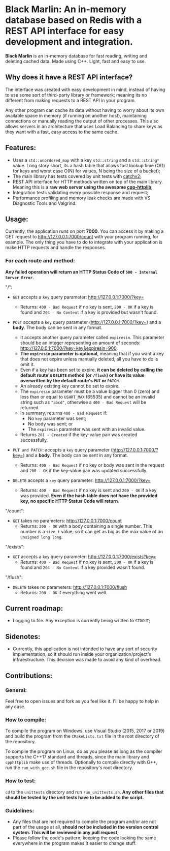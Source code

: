 # Black Marlin: An in-memory database based on Redis with a REST API interface for easy development and integration.
**Black Marlin** is an in-memory database for fast reading, writing and deleting cached data. Made using C++. Light, fast and easy to use.


## Why does it have a REST API interface?
The interface was created with easy development in mind, instead of having to use some sort of third-party library or framework; meaning its no different from making requests to a REST API in your program.

Any other program can cache its data without having to worry about its own available space in memory (if running on another host), maintaining connections or manually reading the output of other processes.
This also allows servers in an architecture that uses Load Balancing to share keys as they want with a fast, easy access to the same cache.


## Features:
- Uses a `std::unordered_map` with a key `std::string` and a `std::string*` value. Long story short, its a hash table that allows fast lookup time (O(1) for keys and worst case O(N) for values, N being the size of a bucket);
- The main library has tests covered by unit tests with [catchv2](https://github.com/catchorg/Catch2);
- REST API interface for HTTP methods written on top of the main library. Meaning this is a **raw web server using the awesome [cpp-httplib](https://github.com/yhirose/cpp-httplib)**;
- Integration tests validating every possible response and request;
- Performance profiling and memory leak checks are made with VS Diagnostic Tools and Valgrind.

## Usage:
Currently, the application runs on port **7000**. You can access it by making a GET request to http://127.0.0.1:7000/count with your program running, for example.
The only thing you have to do to integrate with your application is make HTTP requests and handle the responses.

### For each route and method:
**Any failed operation will return an HTTP Status Code of `500 - Internal Server Error`**.


"/":
- `GET` accepts a `key` query parameter: http://127.0.0.1:7000/?key=
	- Returns: `400 - Bad Request` if no key is sent, `200 - OK` if a key is found and `204 - No Content` if a key is provided but wasn't found.

- `POST` accepts a `key` query parameter (http://127.0.0.1:7000/?key=) and a **body**. The body can be sent in any format.
	- It accepts another query parameter called `expiresin`. This parameter should be an integer representing an amount of seconds: http://127.0.0.1:7000/?key=key&expiresin=900.
	- **The `expiresin` parameter is optional**, meaning that if you want a key that does not expire unless manually deleted, all you have to do is omit it.
	- Even if a key has been set to expire, **it can be deleted by calling the default route's `DELETE` method (or `/flush`) or have its value overwritten by the default route's `PUT` or `PATCH`**.
	- An already existing key cannot be set to expire.
	- The `expiresin` parameter must be a value bigger than 0 (zero) and less than or equal to `USHRT_MAX` (65535) and cannot be an invalid string such as `"abcd"`, otherwise a `400 - Bad Request` will be returned.
	- In summary, returns `400 - Bad Request` if:
		- No `key` parameter was sent;
		- No body was sent; or
		- The `expiresin` parameter was sent with an invalid value.
	- Returns `201 - Created` if the key-value pair was created successfully.

- `PUT and PATCH`: accepts a `key` query parameter (http://127.0.0.1:7000/?key=) and a **body**. The body can be sent in any format.
	- Returns: `400 - Bad Request` if no key or body was sent in the request and `200 - OK` if the key-value pair was updated successfully.

- `DELETE` accepts a `key` query parameter: http://127.0.0.1:7000/?key=
	- Returns: `400 - Bad Request` if no key is sent and `200 - OK` if a key was provided. **Even if the hash table does not have the provided key, no specific HTTP Status Code will return**.


"/count":
- `GET` takes no parameters: http://127.0.0.1:7000/count
	- Returns: `200 - OK` with a body containing a single number. This number is a `size_t` value, so it can get as big as the max value of an `unsigned long long`.

"/exists":
- `GET` accepts a `key` query parameter: http://127.0.0.1:7000/exists?key=
	- Returns: `400 - Bad Request` if no key is sent, `200 - OK` if a key is found and `204 - No Content` if a key provided wasn't found.

"/flush":
- `DELETE` takes no parameters: http://127.0.0.1:7000/flush
	- Returns: `200 - OK` if everything went well.


## Current roadmap:
- Logging to file. Any exception is currently being written to `STDOUT`;

## Sidenotes:
- Currently, this application is not intended to have any sort of security implementation, so it should run inside your organization/project's infraestructure. This decision was made to avoid any kind of overhead.

## Contributions:

### General:
Feel free to open issues and fork as you feel like it. I'll be happy to help in any case.

### How to compile:
To compile the program on Windows, use Visual Studio (2015, 2017 or 2019) and build the program from the `CMakeLists.txt` file in the root directory of the repository.

To compile the program on Linux, do as you please as long as the compiler supports the C++17 standard and threads, since the main library and `cpphttplib` make use of threads. Optionally to compile directly with G++, run the `run_with_gcc.sh` file in the repository's root directory.

### How to test:
`cd` to the `unittests` directory and run `run_unittests.sh`. **Any other files that should be tested by the unit tests have to be added to the script.**

### Guidelines:
- Any files that are not required to compile the program and/or are not part of the usage at all, **should not be included in the version control system. This will be reviewed in any pull request**;
- Please follow the code's pattern; keeping the code looking the same everywhere in the program makes it easier to change stuff.
